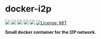 # docker-i2p

[![](https://img.shields.io/docker/cloud/build/mateumann/i2p.svg)](https://cloud.docker.com/repository/docker/mateumann/i2p/builds/) [![](https://images.microbadger.com/badges/version/mateumann/i2p.svg)](https://microbadger.com/images/mateumann/i2p) [![](https://images.microbadger.com/badges/commit/mateumann/i2p.svg)](https://microbadger.com/images/mateumann/i2p) [![](https://images.microbadger.com/badges/image/mateumann/i2p.svg)](https://microbadger.com/images/mateumann/i2p) [![](https://img.shields.io/docker/stars/mateumann/i2p.svg)](https://hub.docker.com/r/mateumann/i2p)  [![License: MIT](https://img.shields.io/badge/License-MIT-lightgrey.svg)](https://opensource.org/licenses/MIT)

**Small docker container for the I2P network.**
